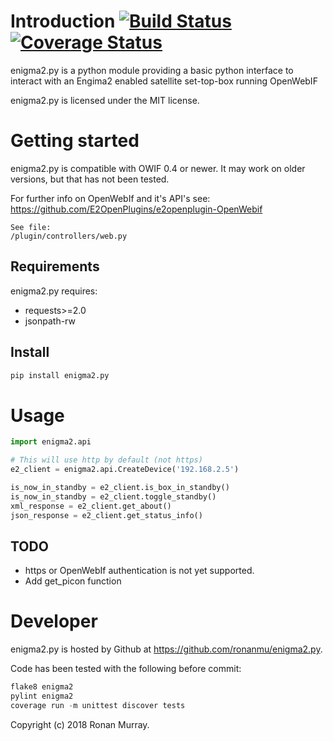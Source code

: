 # Introduction [![Build Status](https://travis-ci.org/ronanmu/enimga2.py.svg?branch=master)](https://travis-ci.org/ronanmu/engima2.py) [![Coverage Status](https://coveralls.io/repos/ronanmu/engima2.py/badge.svg)](https://coveralls.io/r/ronanmu/engima2.py)
enigma2.py is a python module providing a basic python
interface to interact with an Engima2 enabled satellite set-top-box running OpenWebIF

enigma2.py is licensed under the MIT license.

Getting started
===============

enigma2.py is compatible with OWIF 0.4 or newer.
It may work on older versions, but that has not been tested.

For further info on OpenWebIf and it's API's see:
https://github.com/E2OpenPlugins/e2openplugin-OpenWebif

	See file:
	/plugin/controllers/web.py


Requirements
------------

enigma2.py requires:
 * requests>=2.0
 * jsonpath-rw


Install
-------
```python
pip install enigma2.py
```

# Usage

```python
import enigma2.api

# This will use http by default (not https)
e2_client = enigma2.api.CreateDevice('192.168.2.5')

is_now_in_standby = e2_client.is_box_in_standby()
is_now_in_standby = e2_client.toggle_standby()
xml_response = e2_client.get_about()
json_response = e2_client.get_status_info()
```


TODO
------------
 * https or OpenWebIf authentication is not yet supported.
 * Add get_picon function

Developer
=========

enigma2.py is hosted by Github at https://github.com/ronanmu/enigma2.py.

Code has been tested with the following before commit:

```python
flake8 enigma2
pylint enigma2
coverage run -m unittest discover tests
```

Copyright (c) 2018 Ronan Murray.
